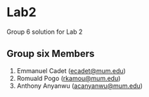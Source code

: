 # Lab2
Group 6 solution for Lab 2

## Group six Members

1. Emmanuel Cadet (ecadet@mum.edu)
2. Romuald Pogo (rkamou@mum.edu)
3. Anthony Anyanwu (acanyanwu@mum.edu)
